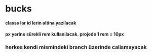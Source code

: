 # bucks
#### classs lar id lerin altina yazilacak
#### px yerine sürekli rem kullanilacak. projede 1 rem = 10px

### herkes kendi mismindeki branch üzerinde calismayacak

